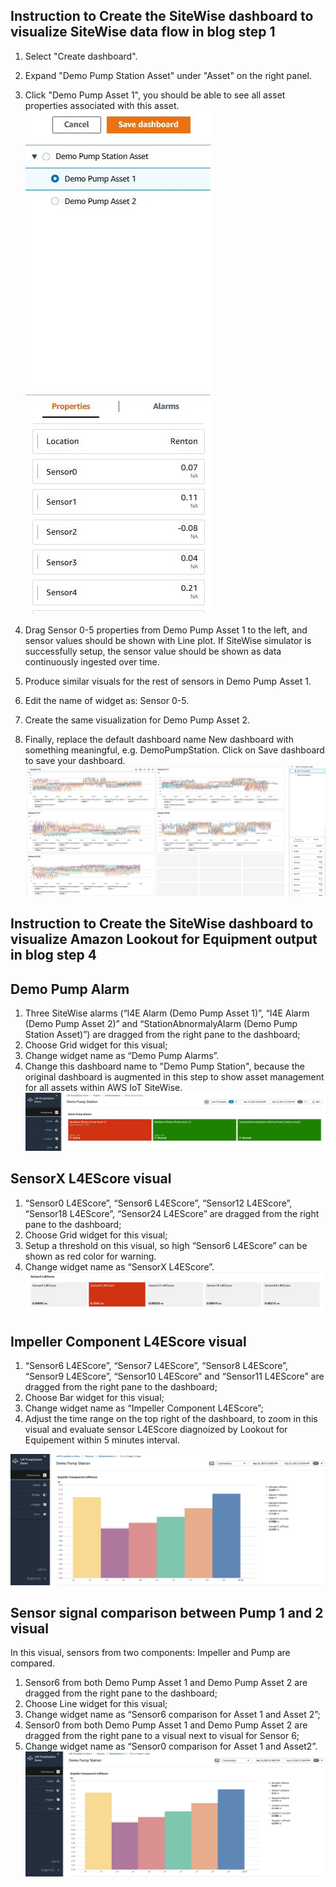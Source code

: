 ## Instruction to Create the SiteWise dashboard to visualize SiteWise data flow in blog step 1

1. Select "Create dashboard".
2. Expand "Demo Pump Station Asset" under "Asset" on the right panel.
3. Click "Demo Pump Asset 1", you should be able to see all asset properties associated with this asset.
![alt text](https://github.com/aws-samples/aws-iot-sitewise-with-amazon-lookout-for-equipment/blob/main/imag/fig1.JPG?raw=true)
4. Drag Sensor 0-5 properties from Demo Pump Asset 1 to the left, and sensor values should be shown with Line plot. If SiteWise simulator is successfully setup, the sensor value should be shown as data continuously ingested over time.
5. Produce similar visuals for the rest of sensors in Demo Pump Asset 1.
6. Edit the name of widget as: Sensor 0-5.

7. Create the same visualization for Demo Pump Asset 2. 

8. Finally, replace the default dashboard name New dashboard with something meaningful, e.g. DemoPumpStation. Click on Save dashboard to save your dashboard.
![alt text](https://github.com/aws-samples/aws-iot-sitewise-with-amazon-lookout-for-equipment/blob/main/imag/sitewisemonitor1.JPG?raw=true)
## Instruction to Create the SiteWise dashboard to visualize Amazon Lookout for Equipment output in blog step 4
## Demo Pump Alarm
1. Three SiteWise alarms (“l4E Alarm (Demo Pump Asset 1)”, “l4E Alarm (Demo Pump Asset 2)” and “StationAbnormalyAlarm (Demo Pump Station Asset)”) are dragged from the right pane to the dashboard;
2. Choose Grid widget for this visual;
3. Change widget name as “Demo Pump Alarms”.
4. Change this dashboard name to "Demo Pump Station", because the original dashboard is augmented in this step to show asset management for all assets within AWS IoT SiteWise. 
![alt text](https://github.com/aws-samples/aws-iot-sitewise-with-amazon-lookout-for-equipment/blob/main/imag/sitewisemonitor_dashboard.JPG?raw=true)
## SensorX L4EScore visual
1. “Sensor0 L4EScore”, “Sensor6 L4EScore”, “Sensor12 L4EScore”, “Sensor18 L4EScore”, “Sensor24 L4EScore” are dragged from the right pane to the dashboard;
2. Choose Grid widget for this visual;
3. Setup a threshold on this visual, so high “Sensor6 L4EScore” can be shown as red color for warning.
4. Change widget name as “SensorX L4EScore”.
![alt text](https://github.com/aws-samples/aws-iot-sitewise-with-amazon-lookout-for-equipment/blob/main/imag/sensorX%20L4Escore.JPG?raw=true)

## Impeller Component L4EScore visual
1. “Sensor6 L4EScore”, “Sensor7 L4EScore”, “Sensor8 L4EScore”, “Sensor9 L4EScore”, “Sensor10 L4EScore” and “Sensor11 L4EScore” are dragged from the right pane to the dashboard;
2. Choose Bar widget for this visual;
3. Change widget name as “Impeller Component L4EScore”;
4. Adjust the time range on the top right of the dashboard, to zoom in this visual and evaluate sensor L4EScore diagnoized by Lookout for Equipement within 5 minutes interval.

![alt text](https://github.com/aws-samples/aws-iot-sitewise-with-amazon-lookout-for-equipment/blob/main/imag/impeller_l4e.JPG?raw=true)

## Sensor signal comparison between Pump 1 and 2 visual
In this visual, sensors from two components: Impeller and Pump are compared.  

1. Sensor6 from both Demo Pump Asset 1 and Demo Pump Asset 2 are dragged from the right pane to the dashboard;
2. Choose Line widget for this visual;
3. Change widget name as “Sensor6 comparison for Asset 1 and Asset 2”;
4. Sensor0 from both Demo Pump Asset 1 and Demo Pump Asset 2 are dragged from the right pane to a visual next to visual for Sensor 6;
5. Change widget name as “Sensor0 comparison for Asset 1 and Asset2”.
![alt text](https://github.com/aws-samples/aws-iot-sitewise-with-amazon-lookout-for-equipment/blob/main/imag/impeller_l4e.JPG?raw=true)
